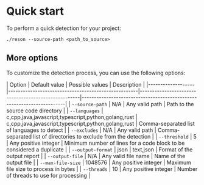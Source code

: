 # Quick start

To perform a quick detection for your project:

```shell
./reson --source-path <path_to_source>
```

## More options

To customize the detection process, you can use the following options:

[//]: # (use table to display options)
| Option            | Default value                                       | Possible values                                     | Description                                                           |
|-------------------|-----------------------------------------------------|-----------------------------------------------------|-----------------------------------------------------------------------|
| `--source-path`   | N/A                                                 | Any valid path                                      | Path to the source code directory                                     |
| `--languages`     | c,cpp,java,javascript,typescript,python,golang,rust | c,cpp,java,javascript,typescript,python,golang,rust | Comma-separated list of languages to detect                           |
| `--excludes`      | N/A                                                 | Any valid path                                      | Comma-separated list of directories to exclude from the detection     |
| `--threshold`     | 5                                                   | Any positive integer                                | Minimum number of lines for a code block to be considered a duplicate |
| `--output-format` | json                                                | text,json                                           | Format of the output report                                           |
| `--output-file`   | N/A                                                 | Any valid file name                                 | Name of the output file                                               |
| `--max-file-size` | 1048576                                             | Any positive integer                                | Maximum file size to process in bytes                                 |
| `--threads`       | 10                                                  | Any positive integer                                | Number of threads to use for processing                               |

[//]: # (use table to display options)
